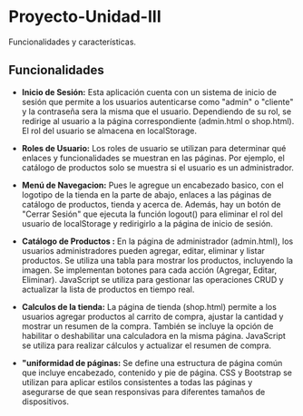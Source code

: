 # Proyecto-Unidad-III

Funcionalidades y características.

## Funcionalidades

- **Inicio de Sesión:** Esta aplicación cuenta con un sistema de inicio de sesión que permite a los usuarios autenticarse como "admin" o "cliente" y la contraseña sera la misma que el usuario. Dependiendo de su rol, se redirige al usuario a la página correspondiente (admin.html o shop.html). El rol del usuario se almacena en localStorage.

- **Roles de Usuario:** Los roles de usuario se utilizan para determinar qué enlaces y funcionalidades se muestran en las páginas. Por ejemplo, el catálogo de productos solo se muestra si el usuario es un administrador.

- **Menú de Navegacion:** Pues le agregue un encabezado basico, con el logotipo de la tienda en la parte de abajo, enlaces a las páginas de catálogo de productos, tienda y acerca de. Además, hay un botón de "Cerrar Sesión" que ejecuta la función logout() para eliminar el rol del usuario de localStorage y redirigirlo a la página de inicio de sesión.

- **Catálogo de Productos :** En la página de administrador (admin.html), los usuarios administradores pueden agregar, editar, eliminar y listar productos. Se utiliza una tabla para mostrar los productos, incluyendo la imagen. Se implementan botones para cada acción (Agregar, Editar, Eliminar). JavaScript se utiliza para gestionar las operaciones CRUD y actualizar la lista de productos en tiempo real.

- **Calculos de la tienda:** La página de tienda (shop.html) permite a los usuarios agregar productos al carrito de compra, ajustar la cantidad y mostrar un resumen de la compra. También se incluye la opción de habilitar o deshabilitar una calculadora en la misma página. JavaScript se utiliza para realizar cálculos y actualizar el resumen de compra.

- **"uniformidad de páginas:** Se define una estructura de página común que incluye encabezado, contenido y pie de página. CSS y Bootstrap se utilizan para aplicar estilos consistentes a todas las páginas y asegurarse de que sean responsivas para diferentes tamaños de dispositivos.

